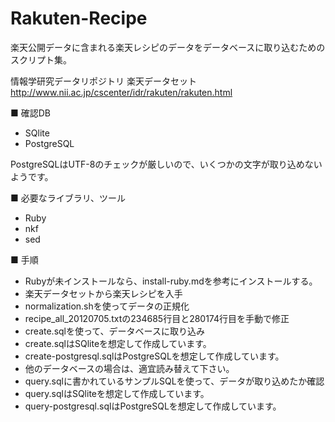 Rakuten-Recipe
==============
楽天公開データに含まれる楽天レシピのデータをデータベースに取り込むためのスクリプト集。

情報学研究データリポジトリ 楽天データセット http://www.nii.ac.jp/cscenter/idr/rakuten/rakuten.html

■ 確認DB
- SQlite
- PostgreSQL

PostgreSQLはUTF-8のチェックが厳しいので、いくつかの文字が取り込めないようです。

■ 必要なライブラリ、ツール

- Ruby
- nkf
- sed

■ 手順

- Rubyが未インストールなら、install-ruby.mdを参考にインストールする。
- 楽天データセットから楽天レシピを入手
- normalization.shを使ってデータの正規化
 - recipe_all_20120705.txtの234685行目と280174行目を手動で修正
- create.sqlを使って、データベースに取り込み
 - create.sqlはSQliteを想定して作成しています。
 - create-postgresql.sqlはPostgreSQLを想定して作成しています。
 - 他のデータベースの場合は、適宜読み替えて下さい。
- query.sqlに書かれているサンプルSQLを使って、データが取り込めたか確認
 - query.sqlはSQliteを想定して作成しています。
 - query-postgresql.sqlはPostgreSQLを想定して作成しています。

